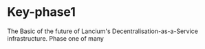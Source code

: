 # Key-phase1
The Basic of the future of Lancium's Decentralisation-as-a-Service infrastructure. Phase one of many
